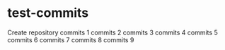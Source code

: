 # test-commits
Create repository
commits 1
commits 2
commits 3
commits 4
commits 5
commits 6
commits 7
commits 8
commits 9
